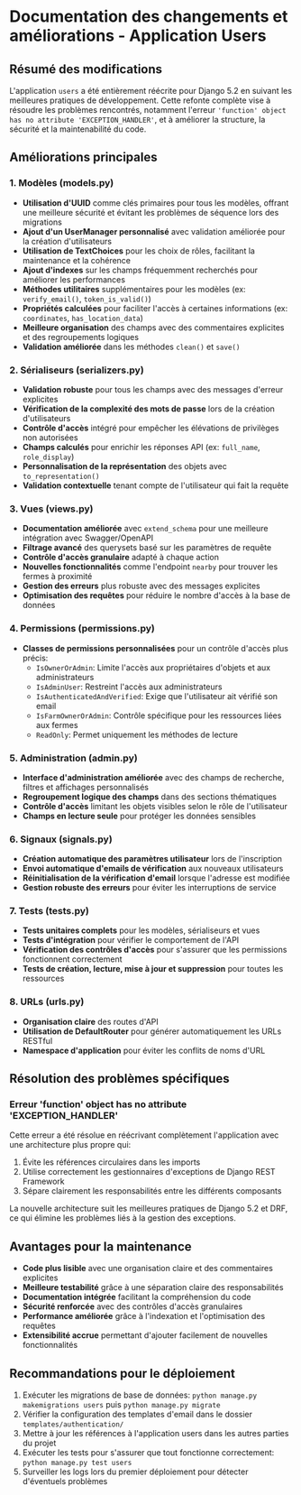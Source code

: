 # Documentation des changements et améliorations - Application Users

## Résumé des modifications

L'application `users` a été entièrement réécrite pour Django 5.2 en suivant les meilleures pratiques de développement. Cette refonte complète vise à résoudre les problèmes rencontrés, notamment l'erreur `'function' object has no attribute 'EXCEPTION_HANDLER'`, et à améliorer la structure, la sécurité et la maintenabilité du code.

## Améliorations principales

### 1. Modèles (models.py)

- **Utilisation d'UUID** comme clés primaires pour tous les modèles, offrant une meilleure sécurité et évitant les problèmes de séquence lors des migrations
- **Ajout d'un UserManager personnalisé** avec validation améliorée pour la création d'utilisateurs
- **Utilisation de TextChoices** pour les choix de rôles, facilitant la maintenance et la cohérence
- **Ajout d'indexes** sur les champs fréquemment recherchés pour améliorer les performances
- **Méthodes utilitaires** supplémentaires pour les modèles (ex: `verify_email()`, `token_is_valid()`)
- **Propriétés calculées** pour faciliter l'accès à certaines informations (ex: `coordinates`, `has_location_data`)
- **Meilleure organisation** des champs avec des commentaires explicites et des regroupements logiques
- **Validation améliorée** dans les méthodes `clean()` et `save()`

### 2. Sérialiseurs (serializers.py)

- **Validation robuste** pour tous les champs avec des messages d'erreur explicites
- **Vérification de la complexité des mots de passe** lors de la création d'utilisateurs
- **Contrôle d'accès** intégré pour empêcher les élévations de privilèges non autorisées
- **Champs calculés** pour enrichir les réponses API (ex: `full_name`, `role_display`)
- **Personnalisation de la représentation** des objets avec `to_representation()`
- **Validation contextuelle** tenant compte de l'utilisateur qui fait la requête

### 3. Vues (views.py)

- **Documentation améliorée** avec `extend_schema` pour une meilleure intégration avec Swagger/OpenAPI
- **Filtrage avancé** des querysets basé sur les paramètres de requête
- **Contrôle d'accès granulaire** adapté à chaque action
- **Nouvelles fonctionnalités** comme l'endpoint `nearby` pour trouver les fermes à proximité
- **Gestion des erreurs** plus robuste avec des messages explicites
- **Optimisation des requêtes** pour réduire le nombre d'accès à la base de données

### 4. Permissions (permissions.py)

- **Classes de permissions personnalisées** pour un contrôle d'accès plus précis:
  - `IsOwnerOrAdmin`: Limite l'accès aux propriétaires d'objets et aux administrateurs
  - `IsAdminUser`: Restreint l'accès aux administrateurs
  - `IsAuthenticatedAndVerified`: Exige que l'utilisateur ait vérifié son email
  - `IsFarmOwnerOrAdmin`: Contrôle spécifique pour les ressources liées aux fermes
  - `ReadOnly`: Permet uniquement les méthodes de lecture

### 5. Administration (admin.py)

- **Interface d'administration améliorée** avec des champs de recherche, filtres et affichages personnalisés
- **Regroupement logique des champs** dans des sections thématiques
- **Contrôle d'accès** limitant les objets visibles selon le rôle de l'utilisateur
- **Champs en lecture seule** pour protéger les données sensibles

### 6. Signaux (signals.py)

- **Création automatique des paramètres utilisateur** lors de l'inscription
- **Envoi automatique d'emails de vérification** aux nouveaux utilisateurs
- **Réinitialisation de la vérification d'email** lorsque l'adresse est modifiée
- **Gestion robuste des erreurs** pour éviter les interruptions de service

### 7. Tests (tests.py)

- **Tests unitaires complets** pour les modèles, sérialiseurs et vues
- **Tests d'intégration** pour vérifier le comportement de l'API
- **Vérification des contrôles d'accès** pour s'assurer que les permissions fonctionnent correctement
- **Tests de création, lecture, mise à jour et suppression** pour toutes les ressources

### 8. URLs (urls.py)

- **Organisation claire** des routes d'API
- **Utilisation de DefaultRouter** pour générer automatiquement les URLs RESTful
- **Namespace d'application** pour éviter les conflits de noms d'URL

## Résolution des problèmes spécifiques

### Erreur 'function' object has no attribute 'EXCEPTION_HANDLER'

Cette erreur a été résolue en réécrivant complètement l'application avec une architecture plus propre qui:

1. Évite les références circulaires dans les imports
2. Utilise correctement les gestionnaires d'exceptions de Django REST Framework
3. Sépare clairement les responsabilités entre les différents composants

La nouvelle architecture suit les meilleures pratiques de Django 5.2 et DRF, ce qui élimine les problèmes liés à la gestion des exceptions.

## Avantages pour la maintenance

- **Code plus lisible** avec une organisation claire et des commentaires explicites
- **Meilleure testabilité** grâce à une séparation claire des responsabilités
- **Documentation intégrée** facilitant la compréhension du code
- **Sécurité renforcée** avec des contrôles d'accès granulaires
- **Performance améliorée** grâce à l'indexation et l'optimisation des requêtes
- **Extensibilité accrue** permettant d'ajouter facilement de nouvelles fonctionnalités

## Recommandations pour le déploiement

1. Exécuter les migrations de base de données: `python manage.py makemigrations users` puis `python manage.py migrate`
2. Vérifier la configuration des templates d'email dans le dossier `templates/authentication/`
3. Mettre à jour les références à l'application users dans les autres parties du projet
4. Exécuter les tests pour s'assurer que tout fonctionne correctement: `python manage.py test users`
5. Surveiller les logs lors du premier déploiement pour détecter d'éventuels problèmes
